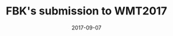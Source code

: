---
title: "FBK's submission to WMT2017"
collection: talks
type: "Talk"
permalink: /talks/WMT17
venue: "Øksnehallen"
date: 2017-09-07
location: "Copenhagen, Denmark"
---